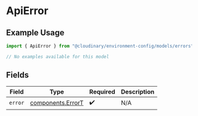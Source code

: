 # ApiError

## Example Usage

```typescript
import { ApiError } from "@cloudinary/environment-config/models/errors";

// No examples available for this model
```

## Fields

| Field                                                  | Type                                                   | Required                                               | Description                                            |
| ------------------------------------------------------ | ------------------------------------------------------ | ------------------------------------------------------ | ------------------------------------------------------ |
| `error`                                                | [components.ErrorT](../../models/components/errort.md) | :heavy_check_mark:                                     | N/A                                                    |